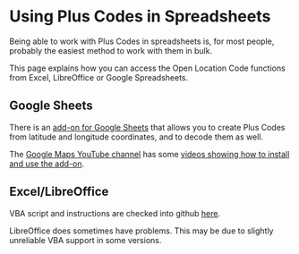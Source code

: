 # Using Plus Codes in Spreadsheets

Being able to work with Plus Codes in spreadsheets is, for most people, probably the easiest method to work with them in bulk.

This page explains how you can access the Open Location Code functions from Excel, LibreOffice or Google Spreadsheets.

## Google Sheets

There is an [add-on for Google Sheets](https://gsuite.google.com/marketplace/app/plus_codes/604254879289) that allows you to create Plus Codes from latitude and longitude coordinates, and to decode them as well.

The [Google Maps YouTube channel](https://www.youtube.com/@googlemaps) has some [videos showing how to install and use the add-on](https://www.youtube.com/playlist?list=PLcRbp4LqBpwE5ofG2MN08D_4DJAk9gZBI).

## Excel/LibreOffice

VBA script and instructions are checked into github [here](https://github.com/google/open-location-code/blob/main/visualbasic).

LibreOffice does sometimes have problems.
This may be due to slightly unreliable VBA support in some versions.

